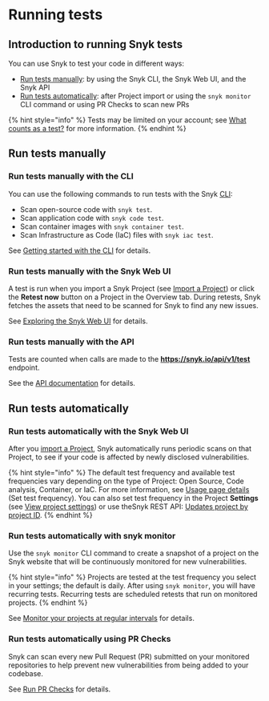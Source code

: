 # Running tests

## Introduction to running Snyk tests

You can use Snyk to test your code in different ways:

* [Run tests manually](running-tests.md#run-tests-manually): by using the Snyk CLI, the Snyk Web UI, and the Snyk API
* [Run tests automatically](running-tests.md#run-tests-automatically): after Project import or using the `snyk monitor` CLI command or using PR Checks to scan new PRs

{% hint style="info" %}
Tests may be limited on your account; see [What counts as a test?](https://support.snyk.io/hc/en-us/articles/360000925418-What-counts-as-a-test-) for more information.
{% endhint %}

## Run tests manually

### Run tests manually with the CLI

You can use the following commands to run tests with the Snyk [CLI](../snyk-cli/cli-commands-and-options-summary.md):

* Scan open-source code with `snyk test`.
* Scan application code with `snyk code test`.
* Scan container images with `snyk container test`.
* Scan Infrastructure as Code (IaC) files with `snyk iac test`.

See [Getting started with the CLI](../snyk-cli/getting-started-with-the-cli.md) for details.

### Run tests manually with the Snyk Web UI

A test is run when you import a Snyk Project (see [Import a Project](quickstart/import-a-project.md)) or click the **Retest now** button on a Project in the Overview tab. During retests, Snyk fetches the assets that need to be scanned for Snyk to find any new issues.

See [Exploring the Snyk Web UI](exploring-the-snyk-web-ui.md) for details.

### Run tests manually with the API

Tests are counted when calls are made to the **https://snyk.io/api/v1/test** endpoint.

See the [API documentation](https://snyk.docs.apiary.io/#reference/test) for details.

## Run tests automatically

### Run tests automatically with the Snyk Web UI

After you [import a Project](quickstart/import-a-project.md), Snyk automatically runs periodic scans on that Project, to see if your code is affected by newly disclosed vulnerabilities.

{% hint style="info" %}
The default test frequency and available test frequencies vary depending on the type of Project: Open Source, Code analysis, Container, or IaC. For more information, see [Usage page details](../snyk-admin/manage-settings/usage-settings.md) (Set test frequency). You can also set test frequency in the Project **Settings** (see [View project settings](../manage-issues/snyk-projects/view-project-settings.md)) or use theSnyk REST API: [Updates project by project ID](https://apidocs.snyk.io/?version=2023-02-15#patch-/orgs/-org\_id-/projects/-project\_id-).
{% endhint %}

### Run tests automatically with snyk monitor

Use the `snyk monitor` CLI command to create a snapshot of a project on the Snyk website that will be continuously monitored for new vulnerabilities.

{% hint style="info" %}
Projects are tested at the test frequency you select in your settings; the default is daily. After using `snyk monitor`, you will have recurring tests.  Recurring tests are scheduled retests that run on monitored projects.
{% endhint %}

See [Monitor your projects at regular intervals](../snyk-cli/scan-and-maintain-projects-using-the-cli/monitor-your-projects-at-regular-intervals.md) for details.

### Run tests automatically using PR Checks

Snyk can scan every new Pull Request (PR) submitted on your monitored repositories to help prevent new vulnerabilities from being added to your codebase.

See [Run PR Checks](../scan-application-code/run-pr-checks/) for details.
